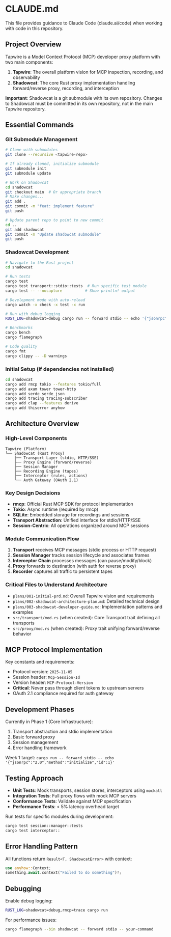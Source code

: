 # CLAUDE.md

This file provides guidance to Claude Code (claude.ai/code) when working with code in this repository.

## Project Overview

Tapwire is a Model Context Protocol (MCP) developer proxy platform with two main components:
1. **Tapwire**: The overall platform vision for MCP inspection, recording, and observability
2. **Shadowcat**: The core Rust proxy implementation handling forward/reverse proxy, recording, and interception

**Important**: Shadowcat is a git submodule with its own repository. Changes to Shadowcat must be committed in its own repository, not in the main Tapwire repository.

## Essential Commands

### Git Submodule Management
```bash
# Clone with submodules
git clone --recursive <tapwire-repo>

# If already cloned, initialize submodule
git submodule init
git submodule update

# Work on Shadowcat
cd shadowcat
git checkout main  # Or appropriate branch
# Make changes...
git add .
git commit -m "feat: implement feature"
git push

# Update parent repo to point to new commit
cd ..
git add shadowcat
git commit -m "Update shadowcat submodule"
git push
```

### Shadowcat Development
```bash
# Navigate to the Rust project
cd shadowcat

# Run tests
cargo test
cargo test transport::stdio::tests  # Run specific test module
cargo test -- --nocapture          # Show println! output

# Development mode with auto-reload
cargo watch -x check -x test -x run

# Run with debug logging
RUST_LOG=shadowcat=debug cargo run -- forward stdio -- echo '{"jsonrpc":"2.0","method":"ping","id":1}'

# Benchmarks
cargo bench
cargo flamegraph

# Code quality
cargo fmt
cargo clippy -- -D warnings
```

### Initial Setup (if dependencies not installed)
```bash
cd shadowcat
cargo add rmcp tokio --features tokio/full
cargo add axum tower tower-http
cargo add serde serde_json
cargo add tracing tracing-subscriber
cargo add clap --features derive
cargo add thiserror anyhow
```

## Architecture Overview

### High-Level Components
```
Tapwire (Platform)
└── Shadowcat (Rust Proxy)
    ├── Transport Layer (stdio, HTTP/SSE)
    ├── Proxy Engine (forward/reverse)
    ├── Session Manager
    ├── Recording Engine (tapes)
    ├── Interceptor (rules, actions)
    └── Auth Gateway (OAuth 2.1)
```

### Key Design Decisions
- **rmcp**: Official Rust MCP SDK for protocol implementation
- **Tokio**: Async runtime (required by rmcp)
- **SQLite**: Embedded storage for recordings and sessions
- **Transport Abstraction**: Unified interface for stdio/HTTP/SSE
- **Session-Centric**: All operations organized around MCP sessions

### Module Communication Flow
1. **Transport** receives MCP messages (stdio process or HTTP request)
2. **Session Manager** tracks session lifecycle and associates frames
3. **Interceptor Chain** processes messages (can pause/modify/block)
4. **Proxy** forwards to destination (with auth for reverse proxy)
5. **Recorder** captures all traffic to persistent tapes

### Critical Files to Understand Architecture
- `plans/001-initial-prd.md`: Overall Tapwire vision and requirements
- `plans/002-shadowcat-architecture-plan.md`: Detailed technical design
- `plans/003-shadowcat-developer-guide.md`: Implementation patterns and examples
- `src/transport/mod.rs` (when created): Core Transport trait defining all transports
- `src/proxy/mod.rs` (when created): Proxy trait unifying forward/reverse behavior

## MCP Protocol Implementation

Key constants and requirements:
- Protocol version: `2025-11-05`
- Session header: `Mcp-Session-Id`
- Version header: `MCP-Protocol-Version`
- **Critical**: Never pass through client tokens to upstream servers
- OAuth 2.1 compliance required for auth gateway

## Development Phases

Currently in Phase 1 (Core Infrastructure):
1. Transport abstraction and stdio implementation
2. Basic forward proxy
3. Session management
4. Error handling framework

Week 1 target: `cargo run -- forward stdio -- echo '{"jsonrpc":"2.0","method":"initialize","id":1}'`

## Testing Approach

- **Unit Tests**: Mock transports, session stores, interceptors using `mockall`
- **Integration Tests**: Full proxy flows with mock MCP servers
- **Conformance Tests**: Validate against MCP specification
- **Performance Tests**: < 5% latency overhead target

Run tests for specific modules during development:
```bash
cargo test session::manager::tests
cargo test interceptor::
```

## Error Handling Pattern

All functions return `Result<T, ShadowcatError>` with context:
```rust
use anyhow::Context;
something.await.context("Failed to do something")?;
```

## Debugging

Enable debug logging:
```bash
RUST_LOG=shadowcat=debug,rmcp=trace cargo run
```

For performance issues:
```bash
cargo flamegraph --bin shadowcat -- forward stdio -- your-command
```